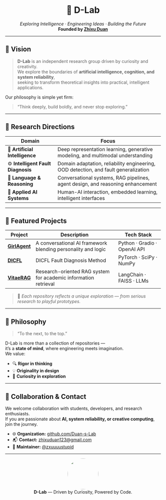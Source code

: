 <h1 align="center">🌌 D-Lab</h1>
<p align="center">
  <i>Exploring Intelligence · Engineering Ideas · Building the Future</i>  
  <br>
  <b>Founded by <a href="https://github.com/zxuuuustupid">Zhixu Duan</a></b>
</p>

---

## 🔭 Vision

> **D-Lab** is an independent research group driven by curiosity and creativity.  
We explore the boundaries of **artificial intelligence, cognition, and system reliability**,  
seeking to transform theoretical insights into practical, intelligent applications.

Our philosophy is simple yet firm:  
> “Think deeply, build boldly, and never stop exploring.”

---

## 🧩 Research Directions

| Domain | Focus |
|--------|--------|
| 🧠 **Artificial Intelligence** | Deep representation learning, generative modeling, and multimodal understanding |
| ⚙️ **Intelligent Fault Diagnosis** | Domain adaptation, reliability engineering, OOD detection, and fault generalization |
| 💬 **Language & Reasoning** | Conversational systems, RAG pipelines, agent design, and reasoning enhancement |
| 🚀 **Applied AI Systems** | Human-AI interaction, embedded learning, intelligent interfaces |

---

## 🧪 Featured Projects

| Project | Description | Tech Stack |
|----------|--------------|-------------|
| [**GirlAgent**](https://github.com/Duan-s-Lab/GirlAgent) | A conversational AI framework blending personality and logic | Python · Gradio · OpenAI API |
| [**DICFL**](https://github.com/Duan-s-Lab/DICFL) | DICFL Fault Diagnosis Method | PyTorch · SciPy · NumPy |
| [**VitaeRAG**](https://github.com/Duan-s-Lab/VitaeRAG) | Research-oriented RAG system for academic information retrieval | LangChain · FAISS · LLMs |

> 🧭 *Each repository reflects a unique exploration — from serious research to playful prototypes.*

---

## 🧬 Philosophy

> “To the next, to the top.”

D-Lab is more than a collection of repositories —  
it’s a **state of mind**, where engineering meets imagination.  
We value:
- 🔍 **Rigor in thinking**
- 💡 **Originality in design**
- 🧩 **Curiosity in exploration**

---

## 🤝 Collaboration & Contact

We welcome collaboration with students, developers, and research enthusiasts.  
If you are passionate about **AI, system reliability, or creative computing**, join the journey.

- 🌐 **Organization:** [github.com/Duan-s-Lab](https://github.com/Duan-s-Lab)  
- 📬 **Contact:** [zhixuduan123@gmail.com](mailto:zhixuduan123@gmail.com)  
- 💼 **Maintainer:** [@zxuuuustupid](https://github.com/zxuuuustupid)

---

<p align="center">
  <img src="https://github.com/Duan-s-Lab.png" width="100" style="border-radius:50%;">
  <br>
  <b>D-Lab</b> — Driven by Curiosity, Powered by Code.
</p>
